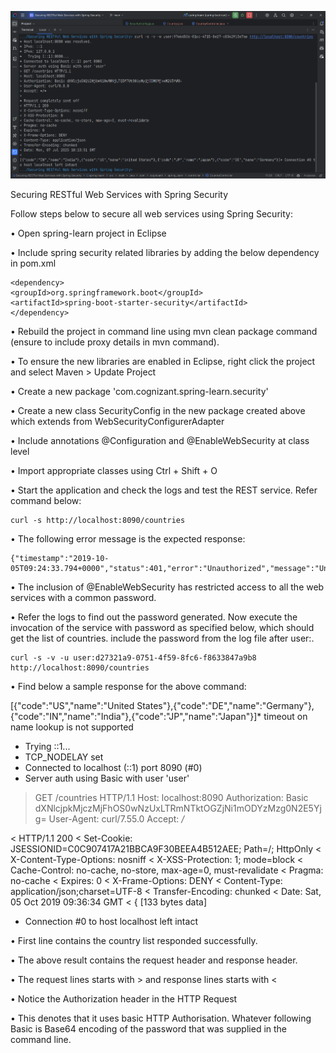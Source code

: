 ![img.png](output.png)

Securing RESTful Web Services with Spring Security

Follow steps below to secure all web services using Spring Security:

•	Open spring-learn project in Eclipse

•	Include spring security related libraries by adding the below dependency in pom.xml

    <dependency>
    <groupId>org.springframework.boot</groupId>
    <artifactId>spring-boot-starter-security</artifactId>
    </dependency>

•	Rebuild the project in command line using mvn clean package command (ensure to include proxy details in mvn command).

•	To ensure the new libraries are enabled in Eclipse, right click the project and select Maven > Update Project

•	Create a new package 'com.cognizant.spring-learn.security'

•	Create a new class SecurityConfig in the new package created above which extends from WebSecurityConfigurerAdapter

•	Include annotations @Configuration and @EnableWebSecurity at class level

•	Import appropriate classes using Ctrl + Shift + O

•	Start the application and check the logs and test the REST service. Refer command below:

    curl -s http://localhost:8090/countries

•	The following error message is the expected response:

    {"timestamp":"2019-10-05T09:24:33.794+0000","status":401,"error":"Unauthorized","message":"Unauthorized","path":"/countries"}

•	The inclusion of @EnableWebSecurity has restricted access to all the web services with a common password.

•	Refer the logs to find out the password generated. Now execute the invocation of the service with password as specified below, which should get the list of countries. include the password from the log file after user:.

    curl -s -v -u user:d27321a9-0751-4f59-8fc6-f8633847a9b8 http://localhost:8090/countries

•	Find below a sample response for the above command:

[{"code":"US","name":"United States"},{"code":"DE","name":"Germany"},{"code":"IN","name":"India"},{"code":"JP","name":"Japan"}]* timeout on name lookup is not supported

*   Trying ::1...
* TCP_NODELAY set
* Connected to localhost (::1) port 8090 (#0)
* Server auth using Basic with user 'user'
> GET /countries HTTP/1.1
> Host: localhost:8090
> Authorization: Basic dXNlcjpkMjczMjFhOS0wNzUxLTRmNTktOGZjNi1mODYzMzg0N2E5Yjg=
> User-Agent: curl/7.55.0
> Accept: */*
>
< HTTP/1.1 200
< Set-Cookie: JSESSIONID=C0C907417A21BBCA9F30BEEA4B512AEE; Path=/; HttpOnly
< X-Content-Type-Options: nosniff
< X-XSS-Protection: 1; mode=block
< Cache-Control: no-cache, no-store, max-age=0, must-revalidate
< Pragma: no-cache
< Expires: 0
< X-Frame-Options: DENY
< Content-Type: application/json;charset=UTF-8
< Transfer-Encoding: chunked
< Date: Sat, 05 Oct 2019 09:36:34 GMT
<
{ [133 bytes data]
* Connection #0 to host localhost left intact

•	First line contains the country list responded successfully.

•	The above result contains the request header and response header.
  
•	The request lines starts with > and response lines starts with <
  
•	Notice the Authorization header in the HTTP Request

•	This denotes that it uses basic HTTP Authorisation. Whatever following Basic is Base64 encoding of the password that was supplied in the command line.